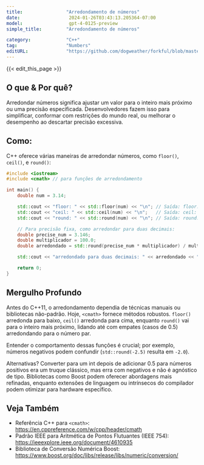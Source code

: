 ```yaml
---
title:                "Arredondamento de números"
date:                  2024-01-26T03:43:13.205364-07:00
model:                 gpt-4-0125-preview
simple_title:         "Arredondamento de números"

category:             "C++"
tag:                  "Numbers"
editURL:              "https://github.com/dogweather/forkful/blob/master/content/pt/cpp/rounding-numbers.md"
---
```


{{< edit_this_page >}}

## O que & Por quê?
Arredondar números significa ajustar um valor para o inteiro mais próximo ou uma precisão especificada. Desenvolvedores fazem isso para simplificar, conformar com restrições do mundo real, ou melhorar o desempenho ao descartar precisão excessiva.

## Como:
C++ oferece várias maneiras de arredondar números, como `floor()`, `ceil()`, e `round()`:

```C++
#include <iostream>
#include <cmath> // para funções de arredondamento

int main() {
    double num = 3.14;

    std::cout << "floor: " << std::floor(num) << "\n"; // Saída: floor: 3
    std::cout << "ceil: " << std::ceil(num) << "\n";   // Saída: ceil: 4
    std::cout << "round: " << std::round(num) << "\n"; // Saída: round: 3

    // Para precisão fixa, como arredondar para duas decimais:
    double precise_num = 3.146;
    double multiplicador = 100.0;
    double arredondado = std::round(precise_num * multiplicador) / multiplicador;

    std::cout << "arredondado para duas decimais: " << arredondado << "\n"; // Saída: arredondado para duas decimais: 3.15

    return 0;
}
```

## Mergulho Profundo
Antes do C++11, o arredondamento dependia de técnicas manuais ou bibliotecas não-padrão. Hoje, `<cmath>` fornece métodos robustos. `floor()` arredonda para baixo, `ceil()` arredonda para cima, enquanto `round()` vai para o inteiro mais próximo, lidando até com empates (casos de 0.5) arredondando para o número par.

Entender o comportamento dessas funções é crucial; por exemplo, números negativos podem confundir (`std::round(-2.5)` resulta em `-2.0`).

Alternativas? Converter para um int depois de adicionar 0.5 para números positivos era um truque clássico, mas erra com negativos e não é agnóstico de tipo. Bibliotecas como Boost podem oferecer abordagens mais refinadas, enquanto extensões de linguagem ou intrínsecos do compilador podem otimizar para hardware específico.

## Veja Também
- Referência C++ para `<cmath>`: https://en.cppreference.com/w/cpp/header/cmath
- Padrão IEEE para Aritmética de Pontos Flutuantes (IEEE 754): https://ieeexplore.ieee.org/document/4610935
- Biblioteca de Conversão Numérica Boost: https://www.boost.org/doc/libs/release/libs/numeric/conversion/
